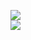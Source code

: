 [![](https://img.shields.io/badge/Made%20With-Github%20Spray-lightgrey.svg?style=for-the-badge&logo=github)](https://github.com/Annihil/github-spray#3927)  
[![](https://i.imgur.com/2DrTn0Z.gif)](https://github.com/Annihil/github-spray)